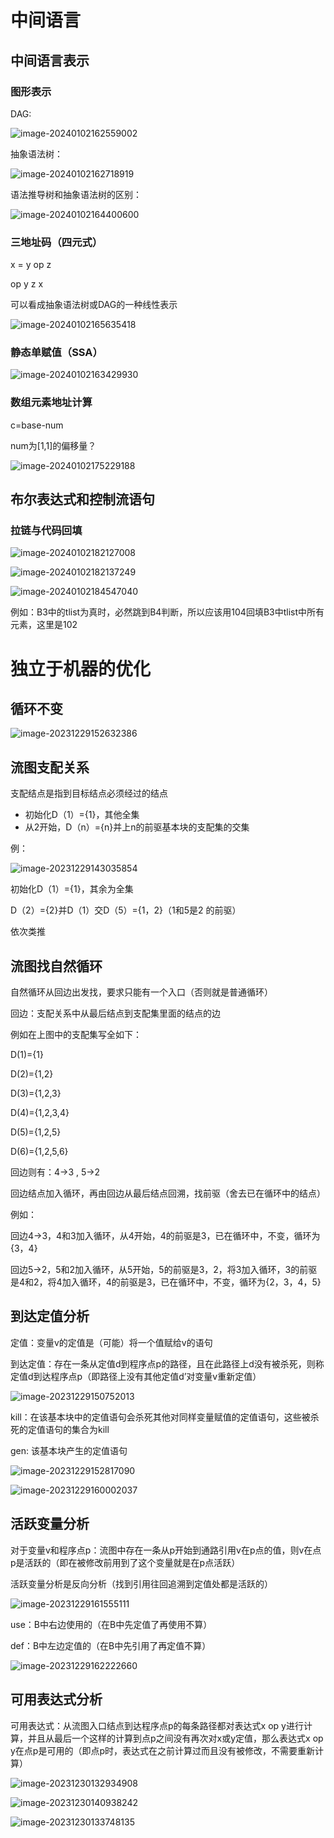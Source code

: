 # 中间语言

## 中间语言表示

### 图形表示

DAG:

![image-20240102162559002](assets/image-20240102162559002.png)

抽象语法树：

![image-20240102162718919](assets/image-20240102162718919.png)

语法推导树和抽象语法树的区别：

![image-20240102164400600](assets/image-20240102164400600.png)

### 三地址码（四元式）

x = y op z

op y z x

可以看成抽象语法树或DAG的一种线性表示

![image-20240102165635418](assets/image-20240102165635418.png)

### 静态单赋值（SSA）

![image-20240102163429930](assets/image-20240102163429930.png)



### 数组元素地址计算

c=base-num

num为[1,1]的偏移量？

![image-20240102175229188](assets/image-20240102175229188.png)



## 布尔表达式和控制流语句

### 拉链与代码回填

![image-20240102182127008](assets/image-20240102182127008.png)

![image-20240102182137249](assets/image-20240102182137249.png)

![image-20240102184547040](assets/image-20240102184547040.png)

例如：B3中的tlist为真时，必然跳到B4判断，所以应该用104回填B3中tlist中所有元素，这里是102





# 独立于机器的优化

## 循环不变

![image-20231229152632386](assets/image-20231229152632386.png)

## 流图支配关系

支配结点是指到目标结点必须经过的结点

- 初始化D（1）={1}，其他全集
- 从2开始，D（n）={n}并上n的前驱基本块的支配集的交集

例：

![image-20231229143035854](assets/image-20231229143035854.png)

初始化D（1）={1}，其余为全集

D（2）={2}并D（1）交D（5）={1，2}（1和5是2 的前驱）

依次类推



## 流图找自然循环

自然循环从回边出发找，要求只能有一个入口（否则就是普通循环）

回边：支配关系中从最后结点到支配集里面的结点的边

例如在上图中的支配集写全如下：

D(1)={1} 

D(2)={1,2} 

D(3)={1,2,3} 

D(4)={1,2,3,4} 

D(5)={1,2,5} 

D(6)={1,2,5,6}

回边则有：4->3      ,         5->2

回边结点加入循环，再由回边从最后结点回溯，找前驱（舍去已在循环中的结点）

例如：

回边4->3，4和3加入循环，从4开始，4的前驱是3，已在循环中，不变，循环为{3，4}

回边5->2，5和2加入循环，从5开始，5的前驱是3，2，将3加入循环，3的前驱是4和2，将4加入循环，4的前驱是3，已在循环中，不变，循环为{2，3，4，5}



## 到达定值分析

定值：变量v的定值是（可能）将一个值赋给v的语句

到达定值：存在一条从定值d到程序点p的路径，且在此路径上d没有被杀死，则称定值d到达程序点p（即路径上没有其他定值d’对变量v重新定值）  

![image-20231229150752013](assets/image-20231229150752013.png)

kill：在该基本块中的定值语句会杀死其他对同样变量赋值的定值语句，这些被杀死的定值语句的集合为kill

gen:  该基本块产生的定值语句

![image-20231229152817090](assets/image-20231229152817090.png)

![image-20231229160002037](assets/image-20231229160002037.png)



## 活跃变量分析

对于变量v和程序点p：流图中存在一条从p开始到通路引用v在p点的值，则v在点p是活跃的（即在被修改前用到了这个变量就是在p点活跃）

活跃变量分析是反向分析（找到引用往回追溯到定值处都是活跃的）

![image-20231229161555111](assets/image-20231229161555111.png)

 use：B中右边使用的（在B中先定值了再使用不算）

def：B中左边定值的（在B中先引用了再定值不算）

![image-20231229162222660](assets/image-20231229162222660.png)

 

## 可用表达式分析

可用表达式：从流图入口结点到达程序点p的每条路径都对表达式x op y进行计算，并且从最后一个这样的计算到点p之间没有再次对x或y定值，那么表达式x op y在点p是可用的（即点p时，表达式在之前计算过而且没有被修改，不需要重新计算）

![image-20231230132934908](assets/image-20231230132934908.png)

![image-20231230140938242](assets/image-20231230140938242.png)

![image-20231230133748135](assets/image-20231230133748135.png)

 

